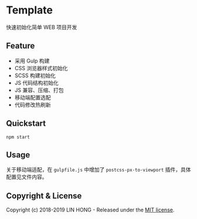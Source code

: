 # Template

快速初始化简单 WEB 项目开发

## Feature

- 采用 Gulp 构建
- CSS 浏览器样式初始化
- SCSS 构建初始化
- JS 代码结构初始化
- JS 兼容、压缩、打包
- 移动端配置选配
- 代码修改热刷新

## Quickstart

```
npm start
```

## Usage

关于移动端适配，在 `gulpfile.js` 中增加了 `postcss-px-to-viewport` 插件，具体配置见文件内容。

## Copyright & License

Copyright (c) 2018-2019 LIN HONG - Released under the [MIT license](LICENSE).
